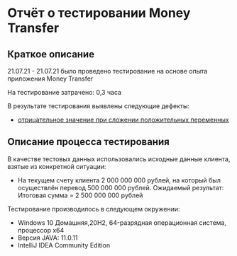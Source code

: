 # Отчёт о тестировании Money Transfer

## Краткое описание

21.07.21 - 21.07.21 было проведено тестирование на основе опыта приложения Money Transfer

На тестирование затрачено: 0,3 часа

В результате тестирования выявлены следующие дефекты:

* [отрицательное значение при сложении положительных переменных](https://github.com/Ananastasiya88/Money-Transfer/issues/2)

## Описание процесса тестирования

В качестве тестовых данных использовались исходные данные клиента, взятые из конкретной ситуации:

* На текущем счету клиента 2 000 000 000 рублей, на который был осуществлён перевод 500 000 000 рублей. Ожидаемый результат: Итоговая сумма = 2 500 000 000 рублей

Тестирование производилось в следующем окружении:

* Windows 10 Домашняя,20H2, 64-разрядная операционная система, процессор x64
* Версия JAVA: 11.0.11
* IntelliJ IDEA Community Edition